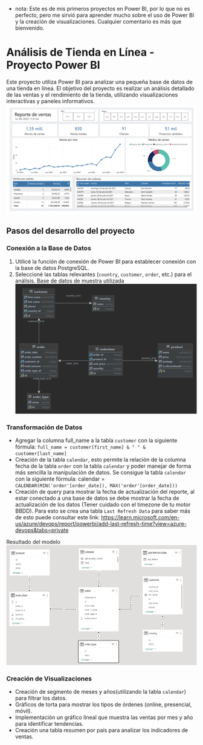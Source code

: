 - nota: Este es de mis primeros proyectos en Power BI, por lo que no es perfecto, pero me sirvió para aprender mucho sobre el uso de Power BI y la creación de visualizaciones. Cualquier comentario es más que bienvenido.
# Análisis de Tienda en Línea - Proyecto Power BI

Este proyecto utiliza Power BI para analizar una pequeña base de datos de una tienda en línea. El objetivo del proyecto es realizar un 
análisis detallado de las ventas y el rendimiento de la tienda, utilizando visualizaciones interactivas y paneles informativos.
![Sales report.PNG](images%2FSales%20report.PNG)

## Pasos del desarrollo del proyecto

### Conexión a la Base de Datos

1. Utilicé la función de conexión de Power BI para establecer conexión con la base de datos PostgreSQL.
2. Seleccioné las tablas relevantes (`country`, `customer`, `order`, etc.) para el análisis.
Base de datos de muestra utilizada
![diagram data base.png](images%2Fdiagram%20data%20base.png)

### Transformación de Datos

- Agregar la columna full_name a la tabla `customer` con la siguiente fórmula: `full_name = customer[first_name] & " " & customer[last_name]`
- Creación de la tabla `calendar`, esto permite la relación de la columna fecha de la tabla `order` con la tabla `calendar` y poder manejar de forma más sencilla la manipulación de datos. 
Se consigue la tabla `calendar` con la siguiente fórmula: calendar = `CALENDAR(MIN('order'[order_date]), MAX('order'[order_date]))`
- Creación de query para mostrar la fecha de actualización del reporte, al estar conectado a una base de datos se debe mostrar la fecha de actualización de los datos (Tener cuidado con el timezone de tu motor BBDD). 
Para esto se crea una tabla `Last Refresh Data` para saber más de esto puede consultar este link: https://learn.microsoft.com/en-us/azure/devops/report/powerbi/add-last-refresh-time?view=azure-devops&tabs=private

Resultado del modelo
![modelo-powerbi.PNG](images%2Fmodelo-powerbi.PNG)

### Creación de Visualizaciones

- Creación de segmento de meses y años(utilizando la tabla `calendar`) para filtrar los datos.
- Gráficos de torta para mostrar los tipos de órdenes (online, presencial, móvil).
- Implementación un gráfico lineal que muestra las ventas por mes y año para identificar tendencias.
- Creación una tabla resumen por país para analizar los indicadores de ventas.
